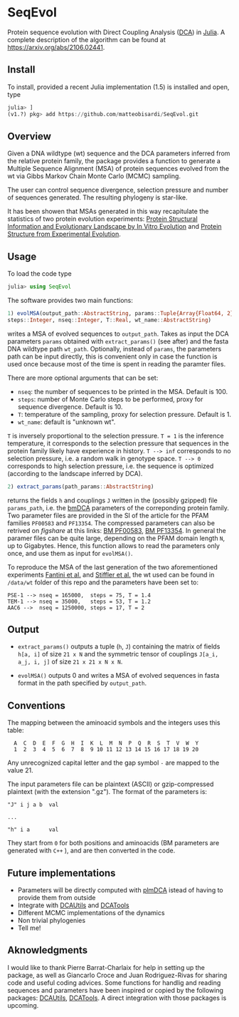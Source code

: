 # SeqEvol
Protein sequence evolution with Direct Coupling Analysis ([DCA](https://en.wikipedia.org/wiki/Direct_coupling_analysis)) in [Julia](http://julialang.org). A complete description of the algorithm can be found at https://arxiv.org/abs/2106.02441. 

Install
-------
To install, provided a recent Julia implementation (1.5) is installed and open, type

```julia
julia> ]
(v1.?) pkg> add https://github.com/matteobisardi/SeqEvol.git
```

Overview
--------
Given a DNA wildtype (wt) sequence and the DCA parameters inferred from the relative protein family, the package provides a function to generate a Multiple Sequence Alignment (MSA) of protein sequences evolved from the wt via Gibbs Markov Chain Monte Carlo (MCMC) sampling.

The user can control sequence divergence, selection pressure and number of sequences generated. The resulting phylogeny is star-like. 

It has been showen that MSAs generated in this way recapitulate the statistics of two protein evolution experiments: [Protein Structural Information and Evolutionary Landscape by In Vitro Evolution](https://academic.oup.com/mbe/article/37/4/1179/5610534?login=true) and [Protein Structure from Experimental Evolution](https://www.sciencedirect.com/science/article/pii/S2405471219304284).

Usage
-----
To load the code type
```julia
julia> using SeqEvol
```

The software provides two main functions:

```julia
1) evolMSA(output_path::AbstractString, params::Tuple{Array{Float64, 2}, Array{Float64, 4}}, wt_path::AbstractString; 
steps::Integer, nseq::Integer, T::Real, wt_name::AbstractString)
```

writes a MSA of evolved sequences to `output_path`. Takes as input the DCA parameters `params` obtained with `extract_params()` (see after) and the fasta DNA wildtype path `wt_path`. Optionally, instead of `params`, the parameters path can be input directly, this is convenient only in case the function is used once
because most of the time is spent in reading the paramter files.

There are more optional arguments that can be set:
* `nseq`: the number of sequences to be printed in the MSA. Default is 100.
* `steps`: number of Monte Carlo steps to be performed, proxy for sequence divergence. Default is 10.
* `T`: temperature of the sampling, proxy for selection pressure. Default is 1.
* `wt_name`: default is "unknown wt".

`T` is inversely proportional to the selection pressure. `T = 1` is the inference temperature, it corresponds to the selection pressure that sequences in the protein family likely have experience in history. `T --> inf` corresponds to no selection pressure, i.e. a random walk in genotype space. `T --> 0` corresponds to high selection pressure, i.e. the sequence is optimized (according to the landscape inferred by DCA).

```julia
2) extract_params(path_params::AbstractString)
``` 

returns the fields `h` and couplings `J` written in the (possibly gzipped) file `params_path`, i.e. the [bmDCA](https://arxiv.org/abs/2109.04105) parameters of the correponding protein family. Two parameter files are provided in the SI of the article for the PFAM families `PF00583` and `PF13354`. The compressed parameters can also be retrived on *figshare* at this links: [BM PF00583](https://figshare.com/s/f64242209e89dd05ffc7), [BM PF13354](https://figshare.com/s/fe23444e3a19af722034). In general the paramer files can be quite large, depending on the PFAM domain length `N`, up to Gigabytes. Hence, this function allows to read the parameters only once, and use them as input for `evolMSA()`.


To reproduce the MSA of the last generation of the two aforementioned experiments
[Fantini et al.](https://academic.oup.com/mbe/article/37/4/1179/5610534?login=true) and [Stiffler et al.](https://www.sciencedirect.com/science/article/pii/S2405471219304284) the wt used can be found in `/data/wt` folder of this repo
and the parameters have been set to:

```
PSE-1 --> nseq = 165000,  steps = 75, T = 1.4
TEM-1 --> nseq = 35000,   steps = 53, T = 1.2
AAC6 -->  nseq = 1250000, steps = 17, T = 2
```

Output
------
* `extract_params()` outputs a tuple (`h`, `J`) containing the matrix of fields `h[a, i]` of size `21 x N` and the symmetric tensor of couplings `J[a_i, a_j, i, j]` of size `21 x 21 x N x N`.

* `evolMSA()` outputs 0 and writes a MSA of evolved sequences in fasta format in the path specified by `output_path`.

Conventions
-----
The mapping between the aminoacid symbols and the integers uses this table:
```
  A  C  D  E  F  G  H  I  K  L  M  N  P  Q  R  S  T  V  W  Y
  1  2  3  4  5  6  7  8  9 10 11 12 13 14 15 16 17 18 19 20
```
Any unrecognized capital letter and the gap symbol `-` are mapped to the value 21.

The input parameters file can be plaintext (ASCII) or gzip-compressed plaintext (with the extension ".gz").
The format of the parameters is:

```
"J" i j a b  val

...

"h" i a      val
```

They start from `0` for both positions and aminoacids (BM parameters are generated with `C++` ), and are then converted in the code.


Future implementations
----- 
* Parameters will be directly computed with [plmDCA](https://github.com/pagnani/PlmDCA) istead of having to provide them from outside
* Integrate with [DCAUtils](https://github.com/carlobaldassi/DCAUtils.jl.git) and [DCATools](https://github.com/PierreBarrat/DCATools.git)
* Different MCMC implementations of the dynamics
* Non trivial phylogenies
* Tell me!

Aknowledgments
-----
I would like to thank Pierre Barrat-Charlaix for help in setting up the package, as well as Giancarlo Croce and Juan Rodriguez-Rivas for sharing code and useful coding advices. Some functions for handlig and reading sequences and parameters have been inspired or copied by the following packages: [DCAUtils](https://github.com/carlobaldassi/DCAUtils.jl.git), [DCATools](https://github.com/PierreBarrat/DCATools.git). A direct integration with those packages is upcoming. 
